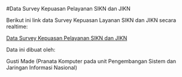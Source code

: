 #Data Survey Kepuasan Pelayanan SIKN dan JIKN

Berikut ini link data Survey Kepuasan Layanan SIKN dan JIKN secara realtime:

[Data Survey Kepuasan Pelayanan SIKN dan JIKN](https://docs.google.com/spreadsheets/d/1rpfL-Q7pYzhgw7qcvRaZlnOeftvQSAEb99FZSil5LE4/edit?usp=sharing)

Data ini dibuat oleh: 

Gusti Made (Pranata Komputer pada unit Pengembangan Sistem dan Jaringan Informasi Nasional)